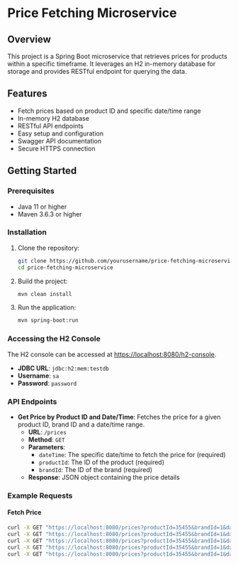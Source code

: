 # Price Fetching Microservice

## Overview
This project is a Spring Boot microservice that retrieves prices for products within a specific timeframe. It leverages an H2 in-memory database for storage and provides RESTful endpoint for querying the data.

## Features
- Fetch prices based on product ID and specific date/time range
- In-memory H2 database
- RESTful API endpoints
- Easy setup and configuration
- Swagger API documentation
- Secure HTTPS connection

## Getting Started

### Prerequisites
- Java 11 or higher
- Maven 3.6.3 or higher

### Installation

1. Clone the repository:
    ```sh
    git clone https://github.com/yourusername/price-fetching-microservice.git
    cd price-fetching-microservice
    ```

2. Build the project:
    ```sh
    mvn clean install
    ```

3. Run the application:
    ```sh
    mvn spring-boot:run
    ```

### Accessing the H2 Console
The H2 console can be accessed at [https://localhost:8080/h2-console](http://localhost:8080/h2-console).
- **JDBC URL**: `jdbc:h2:mem:testdb`
- **Username**: `sa`
- **Password**: `password`

### API Endpoints
- **Get Price by Product ID and Date/Time**: Fetches the price for a given product ID, brand ID and a date/time range.
    - **URL**: `/prices`
    - **Method**: `GET`
    - **Parameters**:
        - `dateTime`: The specific date/time to fetch the price for (required)
        - `productId`: The ID of the product (required)
        - `brandId`: The ID of the brand (required)
    - **Response**: JSON object containing the price details

### Example Requests

#### Fetch Price
```sh
curl -X GET "https://localhost:8080/prices?productId=35455&brandId=1&dateTime=2020-06-14T10:00:00"
curl -X GET "https://localhost:8080/prices?productId=35455&brandId=1&dateTime=2020-06-14T16:00:00"
curl -X GET "https://localhost:8080/prices?productId=35455&brandId=1&dateTime=2020-06-14T21:00:00"
curl -X GET "https://localhost:8080/prices?productId=35455&brandId=1&dateTime=2020-06-15T10:00:00"
curl -X GET "https://localhost:8080/prices?productId=35455&brandId=1&dateTime=2020-06-16T21:00:00"